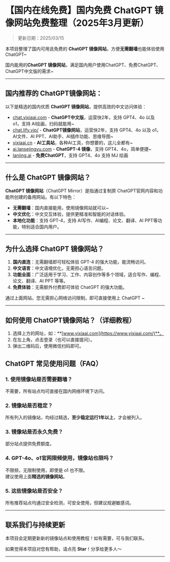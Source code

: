 # 【国内在线免费】国内免费 ChatGPT 镜像网站免费整理（2025年3月更新）

> 更新日期：2025/03/15   

本项目整理了国内可用且免费的 **ChatGPT 镜像网站**，方便**无需翻墙**也能体验使用 ChatGPT~

国内能用的**ChatGPT 镜像网站**，满足国内用户使用ChatGPT、免费ChatGPT、ChatGPT中文版的需求~

---

## 国内推荐的 ChatGPT镜像网站：

以下是精选的国内优质 **ChatGPT 镜像网站**，提供高效的中文访问体验：
- [chat.yixiaai.com](https://chat.yixiaai.com/) - **ChatGPT中文版**，运营快2年，支持 GPT4、4o 以及 o1，支持 AI绘画，扫码就能用~
- [chat.lify.vip/](https://www.yixiaai.com/) - **ChatGPT镜像网站**，运营快2年，支持 GPT4、4o 以及 o1，AI文件、AI PPT、AI助手、AI插件功能、思维导图~
- [yixiaai.cn](https://yixiaai.cn/) - **AI工具站**，各种AI工具，你想要的，这儿全都有~
- [ai.lansejingyu.com](https://ai.lansejingyu.com/) - **ChatGPT-4 镜像**，支持 GPT4、4o，简单便捷~
- [lanjing.ai](https://lanjing.ai/) - **免费ChatGPT**，支持 GPT4、4o 支持 MJ 绘画

---

## 什么是 ChatGPT 镜像网站？

**ChatGPT 镜像网站**（ChatGPT Mirror）是指通过复制原 ChatGPT官网内容和功能所创建的备用网站。有以下特色：

- **无需翻墙**：国内直接能用，使用镜像网站就可以~
- **中文优化**：中文交互体验，提供更精准和智能的对话体验。
- **本地化功能**：支持 GPT-4，支持 AI写作、AI编程、论文、翻译、AI PPT等功能，特别适合国内用户。

---

## 为什么选择 ChatGPT 镜像网站？

1. **国内直连**：无需翻墙即可轻松体验 GPT-4 的强大功能，能流畅访问。
2. **中文语言**：中文语境优化，无需担心语言问题。
3. **功能全面**：广泛适用于学习、工作、内容创作等多个领域，适合写作、编程、论文、翻译、AI PPT 等等。
4. **免费体验**：无需额外付费即可体验 ChatGPT 的强大功能。

通过上面网站，您无需担心网络访问限制，即可直接使用上 ChatGPT ~

---

## 如何使用 ChatGPT镜像网站？（详细教程）
1. 选择上方的网址，如：**[www.yixiaai.com](https://www.yixiaai.com/)**。
2. 在左上角，点击登录（也可以直接提问）。
3. 弹出二维码后，使用微信扫码即可。

## ChatGPT 常见使用问题（FAQ）
### 1. 使用镜像站是否需要翻墙？
不需要，所有站点均可直接在国内网络环境下访问。

### 2. 镜像站是否稳定？
所有列入的镜像站，均经过精选，**至少稳定运行1年以上**，才会被列入。

### 3. 镜像站是否永久免费？
部分站点提供免费额度。

### 4. GPT-4o、o1官网限频使用，镜像站也限吗？
不限频，无限制使用，即使是 o1 也不限。  
建议使用上面**精选的镜像网站**。

### 5. 这些镜像站是否安全？
所有推荐站点均通过安全检测，可安全使用，但建议规避敏感词。

---

## 联系我们与持续更新

本项目会定期更新新的镜像站点和使用教程！如有需要，可与我们联系。

如果觉得本项目对您有帮助，请点亮 **Star**！分享给更多人～

---
